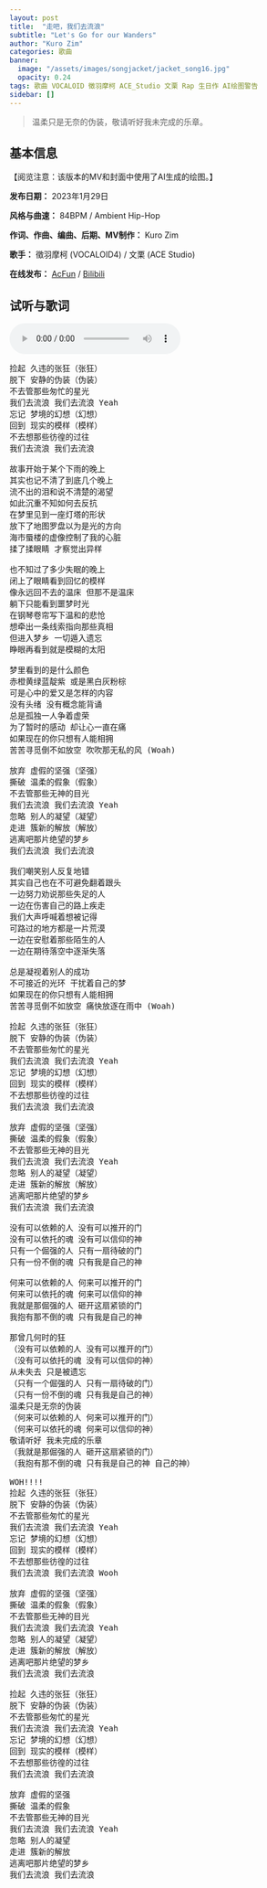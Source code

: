```yaml
---
layout: post
title:  "走吧，我们去流浪"
subtitle: "Let's Go for our Wanders"
author: "Kuro Zim"
categories: 歌曲
banner: 
  image: "/assets/images/songjacket/jacket_song16.jpg"
  opacity: 0.24
tags: 歌曲 VOCALOID 徵羽摩柯 ACE_Studio 文栗 Rap 生日作 AI绘图警告
sidebar: []
---
```


>  温柔只是无奈的伪装，敬请听好我未完成的乐章。

## 基本信息

【阅览注意：该版本的MV和封面中使用了AI生成的绘图。】

**发布日期：** 2023年1月29日

**风格与曲速：** 84BPM / Ambient Hip-Hop

**作词、作曲、编曲、后期、MV制作：** Kuro Zim

**歌手：** 徵羽摩柯 (VOCALOID4) / 文栗 (ACE Studio) 

**在线发布：** [AcFun](https://www.acfun.cn/v/ac40526272) / [Bilibili](https://www.bilibili.com/video/BV1c84y1L7td/)

## 试听与歌词

<audio controls><source src="/assets/audio/song16.mp3" type="audio/mp3"></audio>

<pre>
捡起 久违的张狂（张狂）
脱下 安静的伪装（伪装）
不去管那些匆忙的星光
我们去流浪 我们去流浪 Yeah
忘记 梦境的幻想（幻想）
回到 现实的模样（模样）
不去想那些彷徨的过往
我们去流浪 我们去流浪

故事开始于某个下雨的晚上
其实也记不清了到底几个晚上
流不出的泪和说不清楚的渴望
如此沉重不知如何去反抗
在梦里见到一座灯塔的形状
放下了地图罗盘以为是光的方向
海市蜃楼的虚像控制了我的心脏
揉了揉眼睛 才察觉出异样

也不知过了多少失眠的晚上
闭上了眼睛看到回忆的模样
像永远回不去的温床 但那不是温床
躺下只能看到噩梦时光
在钢琴卷帘写下温和的悲怆
想牵出一条线索指向那些真相
但进入梦乡 一切遁入遗忘
睁眼再看到就是模糊的太阳

梦里看到的是什么颜色
赤橙黄绿蓝靛紫 或是黑白灰粉棕
可是心中的爱又是怎样的内容
没有头绪 没有概念能背诵
总是孤独一人争着虚荣
为了暂时的感动 却让心一直在痛
如果现在的你只想有人能相拥
苦苦寻觅倒不如放空 吹吹那无私的风 (Woah)

放弃 虚假的坚强（坚强）
撕破 温柔的假象（假象）
不去管那些无神的目光
我们去流浪 我们去流浪 Yeah
忽略 别人的凝望（凝望）
走进 簇新的解放（解放）
逃离吧那片绝望的梦乡
我们去流浪 我们去流浪

我们嘲笑别人反复地错
其实自己也在不可避免翻着跟头
一边努力劝说那些失足的人
一边在伤害自己的路上疾走
我们大声呼喊着想被记得
可路过的地方都是一片荒漠
一边在安慰着那些陌生的人
一边在期待落空中逐渐失落

总是凝视着别人的成功
不可接近的光环 干扰着自己的梦
如果现在的你只想有人能相拥
苦苦寻觅倒不如放空 痛快放逐在雨中 (Woah)

捡起 久违的张狂（张狂）
脱下 安静的伪装（伪装）
不去管那些匆忙的星光
我们去流浪 我们去流浪 Yeah
忘记 梦境的幻想（幻想）
回到 现实的模样（模样）
不去想那些彷徨的过往
我们去流浪 我们去流浪

放弃 虚假的坚强（坚强）
撕破 温柔的假象（假象）
不去管那些无神的目光
我们去流浪 我们去流浪 Yeah
忽略 别人的凝望（凝望）
走进 簇新的解放（解放）
逃离吧那片绝望的梦乡
我们去流浪 我们去流浪

没有可以依赖的人 没有可以推开的门
没有可以依托的魂 没有可以信仰的神
只有一个倔强的人 只有一扇待破的门
只有一份不倒的魂 只有我是自己的神

何来可以依赖的人 何来可以推开的门
何来可以依托的魂 何来可以信仰的神
我就是那倔强的人 砸开这扇紧锁的门
我抱有那不倒的魂 只有我是自己的神

那曾几何时的狂
（没有可以依赖的人 没有可以推开的门）
（没有可以依托的魂 没有可以信仰的神）
从未失去 只是被遗忘
（只有一个倔强的人 只有一扇待破的门）
（只有一份不倒的魂 只有我是自己的神）
温柔只是无奈的伪装
（何来可以依赖的人 何来可以推开的门）
（何来可以依托的魂 何来可以信仰的神）
敬请听好 我未完成的乐章
（我就是那倔强的人 砸开这扇紧锁的门）
（我抱有那不倒的魂 只有我是自己的神 自己的神）

WOH!!!!
捡起 久违的张狂（张狂）
脱下 安静的伪装（伪装）
不去管那些匆忙的星光
我们去流浪 我们去流浪 Yeah
忘记 梦境的幻想（幻想）
回到 现实的模样（模样）
不去想那些彷徨的过往
我们去流浪 我们去流浪 Wooh

放弃 虚假的坚强（坚强）
撕破 温柔的假象（假象）
不去管那些无神的目光
我们去流浪 我们去流浪 Yeah
忽略 别人的凝望（凝望）
走进 簇新的解放（解放）
逃离吧那片绝望的梦乡
我们去流浪 我们去流浪

捡起 久违的张狂（张狂）
脱下 安静的伪装（伪装）
不去管那些匆忙的星光
我们去流浪 我们去流浪 Yeah
忘记 梦境的幻想（幻想）
回到 现实的模样（模样）
不去想那些彷徨的过往
我们去流浪 我们去流浪

放弃 虚假的坚强
撕破 温柔的假象
不去管那些无神的目光
我们去流浪 我们去流浪 Yeah
忽略 别人的凝望
走进 簇新的解放
逃离吧那片绝望的梦乡
我们去流浪 我们去流浪
</pre>